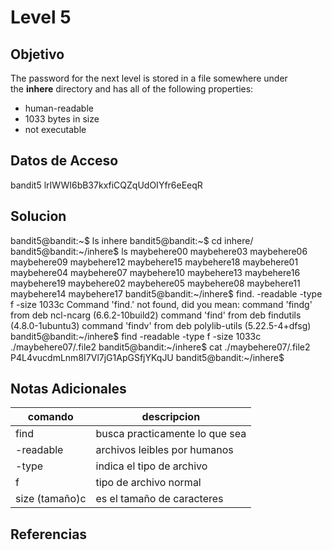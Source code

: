 # Level 5
## Objetivo
The password for the next level is stored in a file somewhere under the **inhere** directory and has all of the following properties:
-   human-readable
-   1033 bytes in size
-   not executable
## Datos de Acceso
bandit5
lrIWWI6bB37kxfiCQZqUdOIYfr6eEeqR 
## Solucion
bandit5@bandit:~$ ls
inhere
bandit5@bandit:~$ cd inhere/
bandit5@bandit:~/inhere$ ls
maybehere00  maybehere03  maybehere06  maybehere09  maybehere12  maybehere15  maybehere18
maybehere01  maybehere04  maybehere07  maybehere10  maybehere13  maybehere16  maybehere19
maybehere02  maybehere05  maybehere08  maybehere11  maybehere14  maybehere17
bandit5@bandit:~/inhere$ find. -readable -type f -size 1033c
Command 'find.' not found, did you mean:
  command 'findg' from deb ncl-ncarg (6.6.2-10build2)
  command 'find' from deb findutils (4.8.0-1ubuntu3)
  command 'findv' from deb polylib-utils (5.22.5-4+dfsg)
bandit5@bandit:~/inhere$ find -readable -type f -size 1033c
./maybehere07/.file2
bandit5@bandit:~/inhere$ cat ./maybehere07/.file2
P4L4vucdmLnm8I7Vl7jG1ApGSfjYKqJU
bandit5@bandit:~/inhere$
## Notas Adicionales
|comando|descripcion|
|-------|-----------|
|find|busca practicamente lo que sea|
|-readable|archivos leibles por humanos|
|-type|indica el tipo de archivo|
|f|tipo de archivo normal|
|size (tamaño)c|es el tamaño de caracteres|
## Referencias